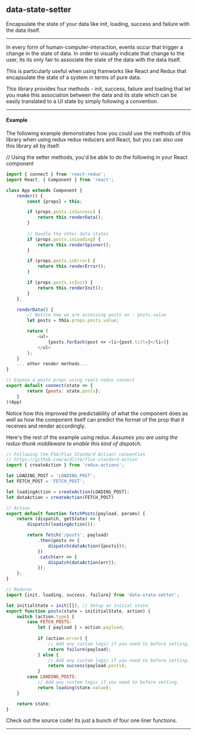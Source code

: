 data-state-setter
---

Encapsulate the state of your data like init, loading, success and failure with the data itself.

---

In every form of human-computer-interaction, events occur that trigger a change in the state of data. In order to visually indicate that change to the user, its its only fair to associate the state of the data with the data itself.

This is particularly useful when using framworks like React and Redux that encapsulate the state of a system in terms of pure data.

This library provides four methods - init, success, failure and loading that let you make this association between the data and its state which can be easily translated to a UI state by simply following a convention.

---

#### Example
The following example demonstrates how you could use the methods of this library when using redux redux reducers and React, but you can also use this library all by itself.

// Using the setter methods, you'd be able to do the following in your React component
```js
import { connect } from 'react-redux';
import React, { Component } from 'react';

class App extends Component {
    render() {
        const {props} = this;

        if (props.posts.isSuccess) {
            return this.renderData();
        }
        
        // Handle the other data states
        if (props.posts.isLoading) {
            return this.renderSpinner();
        }

        if (props.posts.isError) {
            return this.renderError();
        }

        if (props.posts.isInit) {
            return this.renderInit();
        }
    },

    renderData() {
        // Notice how we are accessing posts as - posts.value
        let posts = this.props.posts.value;

        return (
            <ul>
                {posts.forEach(post => <li>{post.title}</li>)}
            </ul>
        );
    }
    ... other render methods...
}

// Expose a posts props using react-redux connect
export default connect(state => {
        return {posts: state.posts};
    }
)(App)
```

Notice how this improved the predictability of what the component does as well as how the component itself can predict the format of the prop that it receives and render accordingly.

Here's the rest of the example using redux. *Assumes you are using the redux-thunk middleware to enable this kind of dispatch.*

```js
// Following the FSA(Flux Standard Action) convention
// https://github.com/acdlite/flux-standard-action
import { createAction } from 'redux-actions';

let LOADING_POST = 'LOADING_POST';
let FETCH_POST = 'FETCH_POST';

let loadingAction = createAction(LOADING_POST);
let dataAction = createAction(FETCH_POST)

// Action
export default function fetchPosts(payload, params) {
    return (dispatch, getState) => {
        dispatch(loadingAction());

        return fetch('/posts', payload)
            .then(posts => {
                dispatch(dataAction({posts}));
            })
            .catch(err => {
                dispatch(dataAction(err));
            });
    };
}

// Reducer
import {init, loading, success, failure} from 'data-state-setter';

let initialState = init([]); // Setup an initial state.
export function posts(state = inititialState, action) {
    switch (action.type) {
        case FETCH_POSTS:
            let { payload } = action.payload;
            
            if (action.error) {
                // Add any custom logic if you need to before setting.
                return failure(payload);
            } else {
                // Add any custom logic if you need to before setting.
                return success(payload.posts);
            }
        case LOADING_POSTS:
            // Add any custom logic if you need to before setting.
            return loading(state.value);
    }

    return state;
}
```

Check out the source code! Its just a bunch of four one liner functions.

---
